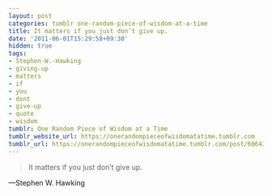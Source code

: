 ```yaml
---
layout: post
categories: tumblr one-random-piece-of-wisdom-at-a-time
title: It matters if you just don’t give up.
date: '2011-06-01T15:29:58+09:30'
hidden: true
tags:
- Stephen-W.-Hawking
- giving-up
- matters
- if
- you
- dont
- give-up
- quote
- wisdom
tumblr: One Random Piece of Wisdom at a Time
tumblr_website_url: https://onerandompieceofwisdomatatime.tumblr.com
tumblr_url: https://onerandompieceofwisdomatatime.tumblr.com/post/6064311610/it-matters-if-you-just-dont-give-up
---
```

> It matters if you just don’t give up.

—Stephen W. Hawking&nbsp;
